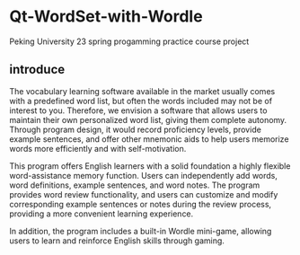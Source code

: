# Qt-WordSet-with-Wordle
Peking University 23 spring progamming practice course project

## introduce
The vocabulary learning software available in the market usually comes with a predefined word list, but often the words included may not be of interest to you. Therefore, we envision a software that allows users to maintain their own personalized word list, giving them complete autonomy. Through program design, it would record proficiency levels, provide example sentences, and offer other mnemonic aids to help users memorize words more efficiently and with self-motivation.

This program offers English learners with a solid foundation a highly flexible word-assistance memory function. Users can independently add words, word definitions, example sentences, and word notes. The program provides word review functionality, and users can customize and modify corresponding example sentences or notes during the review process, providing a more convenient learning experience.

In addition, the program includes a built-in Wordle mini-game, allowing users to learn and reinforce English skills through gaming.

